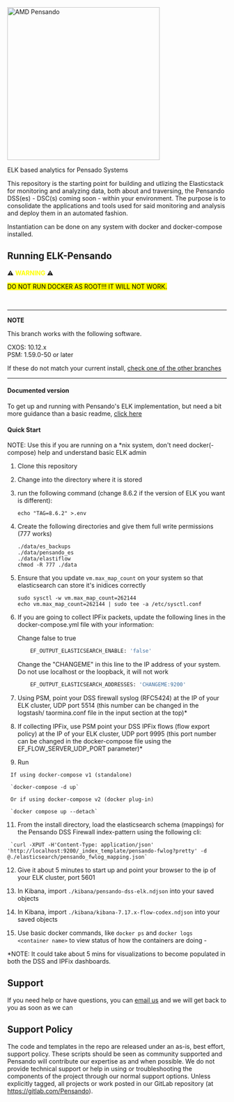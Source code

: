 <img src="https://www.amd.com/system/files/styles/992px/private/2022-05/1423875-pensando-logo-white-1260x709_0.png?itok=D5gjoCQP" alt="AMD Pensando" width="350"/>


ELK based analytics for Pensado Systems

This repository is the starting point for building and utlizing the Elasticstack for monitoring and analyzing
data, both about and traversing, the Pensando DSS(es) - DSC(s) coming soon - within your environment.  The purpose is to consolidate the
applications and tools used for said monitoring and analysis and deploy them in an automated fashion.

Instantiation can be done on any system with docker and docker-compose installed.

## Running ELK-Pensando


:warning: <span style="color:yellow">**WARNING**</span> :warning:

<mark>DO NOT RUN DOCKER AS ROOT!!!  IT WILL NOT WORK. </mark>


<br/>

---
**NOTE**

This branch works with the following software.

CXOS: 10.12.x <br/>
PSM:  1.59.0-50 or later

If these do not match your current install, [check one of the other branches](https://gitlab.com/pensando/tbd/siem/elastic/elk-pensando/-/branches)

---

  #### Documented version
  To get up and running with Pensando's ELK implementation, but need a bit more guidance than a basic readme, [click here](https://pensando.gitlab.io/tbd/siem/elastic/elk-pensando/index.html)

  #### Quick Start
  NOTE: Use this if you are running on a *nix system, don't need docker(-compose) help and understand basic ELK admin
  1. Clone this repository

  2. Change into the directory where it is stored

  3. run the following command (change 8.6.2 if the version of ELK you want is different):
      ```
      echo "TAG=8.6.2" >.env
      ```

  4. Create the following directories and give them full write permissions (777 works)
      ```
      ./data/es_backups
      ./data/pensando_es
      ./data/elastiflow
      chmod -R 777 ./data
      ```

  5. Ensure that you update ```vm.max_map_count``` on your system so that elasticsearch can store it's inidices correctly
      ```
      sudo sysctl -w vm.max_map_count=262144
      echo vm.max_map_count=262144 | sudo tee -a /etc/sysctl.conf
      ```

  6. If you are going to collect IPFix packets, update the following lines in the docker-compose.yml file with your information:


        Change false to true
        ``` bash
            EF_OUTPUT_ELASTICSEARCH_ENABLE: 'false'
        ```
            
        Change the "CHANGEME" in this line to the IP address of your system.  Do not use localhost or the loopback, it will not work
        ``` bash
            EF_OUTPUT_ELASTICSEARCH_ADDRESSES: 'CHANGEME:9200'
        ```

  7. Using PSM, point your DSS firewall syslog (RFC5424) at the IP of your ELK cluster, UDP port 5514  (this number can be changed in the logstash/ taormina.conf file in the input section at the top)*

  8. If collecting IPFix, use PSM point your DSS IPFix flows (flow export policy) at the IP of your ELK cluster, UDP port 9995  (this port number can be changed in the docker-compose file using the EF_FLOW_SERVER_UDP_PORT parameter)*     

  10. Run

     If using docker-compose v1 (standalone)

     `docker-compose -d up`

     Or if using docker-compose v2 (docker plug-in)

     `docker compose up --detach`

  11. From the install directory, load the elasticsearch schema (mappings) for the Pensando DSS Firewall index-pattern using the following cli:

     `curl -XPUT -H'Content-Type: application/json' 'http://localhost:9200/_index_template/pensando-fwlog?pretty' -d @./elasticsearch/pensando_fwlog_mapping.json`

  12. Give it about 5 minutes to start up and point your browser to the ip of your ELK cluster, port 5601

  13. In Kibana, import ```./kibana/pensando-dss-elk.ndjson``` into your saved objects

  14. In Kibana, import ```./kibana/kibana-7.17.x-flow-codex.ndjson``` into your saved objects

  15. Use basic docker commands, like ```docker ps``` and ```docker logs <container name>``` to view status of how the containers are doing -

*NOTE: It could take about 5 mins for visualizations to become populated in both the DSS and IPFix dashboards.

## Support
If you need help or have questions, you can [email us](mailto:contact-project+pensando-tbd-elastic-pensando-elk-25427733-issue-@incoming.gitlab.com) and we will get back to you as soon as we can

## Support Policy
The code and templates in the repo are released under an as-is, best effort, support policy. These scripts should be seen as community supported and Pensando will contribute our expertise as and when possible. We do not provide technical support or help in using or troubleshooting the components of the project through our normal support options. Unless explicitly tagged, all projects or work posted in our GitLab repository (at https://gitlab.com/Pensando).
